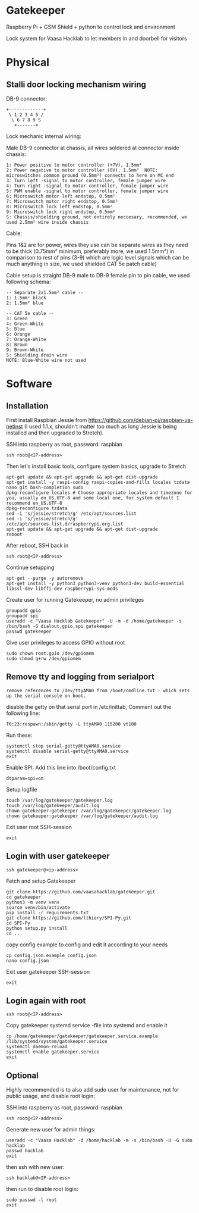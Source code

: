 # Gatekeeper #
Raspberry Pi + GSM Shield + python to control lock and environment

Lock system for Vaasa Hacklab to let members in and doorbell for visitors

# Physical #
## Stalli door locking mechanism wiring

DB-9 connector:

```
+-------------+
 \ 1 2 3 4 5 /
  \ 6 7 8 9 S
   +-------+
```

Lock mechanic internal wiring:

Male DB-9 connector at chassis, all wires soldered at connector inside chassis:

```
1: Power positive to motor controller (+7V), 1.5mm²
2: Power negative to motor controller (0V), 1.5mm²  NOTE: microswitches common ground (0.5mm²) connects to here on MC end
3: Turn left -signal to motor controller, female jumper wire
4: Turn right -signal to motor controller, female jumper wire
5: PWM enable -signal to motor controller, female jumper wire
6: Microswitch motor left endstop, 0.5mm²
7: Microswitch motor right endstop, 0.5mm²
8: Microswitch lock left endstop, 0.5mm²
9: Microswitch lock right endstop, 0.5mm²
S: Chassis/shielding ground, not entirely neccesary, recommended, we used 2.5mm² wire inside chassis
```

Cable:

Pins 1&2 are for power, wires they use can be separate wires as they need to be thick (0.75mm² minimum, preferably more, we used 1.5mm²) in comparison to rest of pins (3-9) which are logic level signals which can be much anything in size, we used shielded CAT 5e patch cable)

Cable setup is straight DB-9 male to DB-9 female pin to pin cable, we used following schema:

```
-- Separate 2x1.5mm² cable --
1: 1.5mm² black
2: 1.5mm² blue

-- CAT 5e cable --
3: Green
4: Green-White
5: Blue
6: Orange
7: Orange-White
8: Brown
9: Brown-White
S: Shielding drain wire
NOTE: Blue-White wire not used
```

# Software
## Installation
First install Raspbian Jessie from https://github.com/debian-pi/raspbian-ua-netinst (I used 1.1.x, shouldn't matter too much as long Jessie is being installed and then upgraded to Stretch).

SSH into raspberry as root, password: raspbian

```
ssh root@<IP-address>
```

Then let's install basic tools, configure system basics, upgrade to Stretch

```
apt-get update && apt-get upgrade && apt-get dist-upgrade
apt-get install -y raspi-config raspi-copies-and-fills locales tzdata nano git bash-completion sudo
dpkg-reconfigure locales # Choose appropriate locales and timezone for you, usually en_US.UTF-8 and some local one, for system default I recommend en_US.UTF-8
dpkg-reconfigure tzdata
sed -i 's/jessie/stretch/g' /etc/apt/sources.list
sed -i 's/jessie/stretch/g' /etc/apt/sources.list.d/raspberrypi.org.list
apt-get update && apt-get upgrade && apt-get dist-upgrade
reboot
```


After reboot, SSH back in

```
ssh root@<IP-address>
```

Continue setupping

```
apt-get --purge -y autoremove
apt-get install -y python3 python3-venv python3-dev build-essential libssl-dev libffi-dev raspberrypi-sys-mods
```

Create user for running Gatekeeper, no admin privileges

```
groupadd gpio
groupadd spi
useradd -c "Vaasa Hacklab Gatekeeper" -U -m -d /home/gatekeeper -s /bin/bash -G dialout,gpio,spi gatekeeper
passwd gatekeeper
```

Give user privileges to access GPIO without root

```
sudo chown root.gpio /dev/gpiomem
sudo chmod g+rw /dev/gpiomem
```

## Remove tty and logging from serialport
```
remove references to /dev/ttyAMA0 from /boot/cmdline.txt - which sets up the serial console on boot.
```

disable the getty on that serial port in /etc/inittab, Comment out the following line:

```
T0:23:respawn:/sbin/getty -L ttyAMA0 115200 vt100
```

Run these:
```
systemctl stop serial-getty@ttyAMA0.service
systemctl disable serial-getty@ttyAMA0.service
exit
```

Enable SPI: Add this line into /boot/config.txt
```
dtparam=spi=on
```

Setup logfile

```
touch /var/log/gatekeeper/gatekeeper.log
touch /var/log/gatekeeper/audit.log
chown gatekeeper:gatekeeper /var/log/gatekeeper/gatekeeper.log
chown gatekeeper:gatekeeper /var/log/gatekeeper/audit.log
```

Exit user root SSH-session

```
exit
```

## Login with user gatekeeper
```
ssh gatekeeper@<ip-address>
```

Fetch and setup Gatekeeper

```
git clone https://github.com/vaasahacklab/gatekeeper.git
cd gatekeeper
python3 -m venv venv
source venv/bin/activate
pip install -r requirements.txt
git clone https://github.com/lthiery/SPI-Py.git
cd SPI-Py
python setup.py install
cd ..
```

copy config example to config and edit it according to your needs

```
cp config.json.example config.json
nano config.json
```

Exit user gatekeeper SSH-session

```
exit
```

## Login again with root

```
ssh root@<IP-address>
```

Copy gatekeeper systemd service -file into systemd and enable it

```
cp /home/gatekeeper/gatekeeper/gatekeeper.service.example /lib/systemd/system/gatekeeper.service
systemctl daemon-reload
systemctl enable gatekeeper.service
exit
```

## Optional

Highly recommended is to also add sudo user for maintenance, not for public usage, and disable root login:

SSH into raspberry as root, password: raspbian

```
ssh root@<IP-address>
```

Generate new user for admin things:

```
useradd -c "Vaasa Hacklab" -d /home/hacklab -m -s /bin/bash -U -G sudo hacklab
passwd hacklab
exit
```

then ssh with new user:

```
ssh hacklab@<IP-address>
```

then run to disable root login:

```
sudo passwd -l root
exit
```
